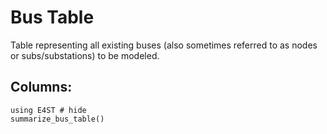 Bus Table
=========

Table representing all existing buses (also sometimes referred to as nodes or subs/substations) to be modeled.


## Columns:

```@example
using E4ST # hide
summarize_bus_table()
```